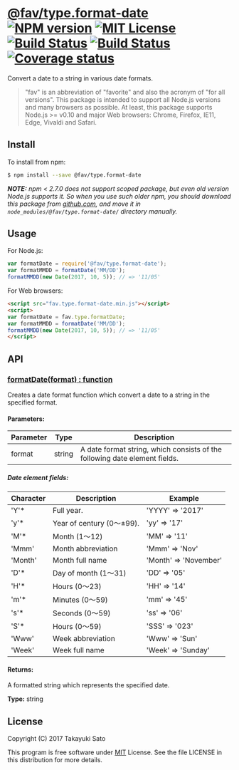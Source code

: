 # [@fav/type.format-date][repo-url] [![NPM version][npm-img]][npm-url] [![MIT License][mit-img]][mit-url] [![Build Status][travis-img]][travis-url] [![Build Status][appveyor-img]][appveyor-url] [![Coverage status][coverage-img]][coverage-url]

Convert a date to a string in various date formats.

> "fav" is an abbreviation of "favorite" and also the acronym of "for all versions".
> This package is intended to support all Node.js versions and many browsers as possible.
> At least, this package supports Node.js >= v0.10 and major Web browsers: Chrome, Firefox, IE11, Edge, Vivaldi and Safari.


## Install

To install from npm:

```sh
$ npm install --save @fav/type.format-date
```

***NOTE:*** *npm < 2.7.0 does not support scoped package, but even old version Node.js supports it. So when you use such older npm, you should download this package from [github.com][repo-url], and move it in `node_modules/@fav/type.format-date/` directory manually.*


## Usage

For Node.js:

```js
var formatDate = require('@fav/type.format-date');
var formatMMDD = formatDate('MM/DD');
formatMMDD(new Date(2017, 10, 5)); // => '11/05'
```

For Web browsers:

```html
<script src="fav.type.format-date.min.js"></script>
<script>
var formatDate = fav.type.formatDate;
var formatMMDD = formatDate('MM/DD');
formatMMDD(new Date(2017, 10, 5)); // => '11/05'
</script>
```


## API

### <u>formatDate(format) : function</u>

Creates a date format function which convert a date to a string in the specified format.

#### Parameters:

| Parameter |  Type  | Description                            |
|-----------|:------:|----------------------------------------|
| format    | string | A date format string, which consists of the following date element fields. |

##### Date element fields:

| Character | Description                | Example                 |
|-----------|----------------------------|-------------------------|
| 'Y'*      | Full year.                 | 'YYYY' => '2017'        |
| 'y'*      | Year of century (0〜±99). | 'yy' => '17'            |
| 'M'*      | Month (1〜12)              | 'MM' => '11'            |
| 'Mmm'     | Month abbreviation         | 'Mmm' => 'Nov'          |
| 'Month'   | Month full name            | 'Month' => 'November'   |
| 'D'*      | Day of month (1〜31)       | 'DD' => '05'            |
| 'H'*      | Hours (0〜23)              | 'HH' => '14'            |
| 'm'*      | Minutes (0〜59)            | 'mm' => '45'            |
| 's'*      | Seconds (0〜59)            | 'ss' => '06'            |
| 'S'*      | Hours (0〜59)              | 'SSS' => '023'          |
| 'Www'     | Week abbreviation          | 'Www' => 'Sun'          |
| 'Week'    | Week full name             | 'Week' => 'Sunday'      |

#### Returns:

A formatted string which represents the specified date.

**Type:** string


## License

Copyright (C) 2017 Takayuki Sato

This program is free software under [MIT][mit-url] License.
See the file LICENSE in this distribution for more details.

[repo-url]: https://github.com/sttk/fav-type.format-date/
[npm-img]: https://img.shields.io/badge/npm-v0.1.0-blue.svg
[npm-url]: https://www.npmjs.com/package/@fav/type.format-date
[mit-img]: https://img.shields.io/badge/license-MIT-green.svg
[mit-url]: https://opensource.org/licenses/MIT
[travis-img]: https://travis-ci.org/sttk/fav-type.format-date.svg?branch=master
[travis-url]: https://travis-ci.org/sttk/fav-type.format-date
[appveyor-img]: https://ci.appveyor.com/api/projects/status/github/sttk/fav-type.format-date?branch=master&svg=true
[appveyor-url]: https://ci.appveyor.com/project/sttk/fav-type-format-date
[coverage-img]: https://coveralls.io/repos/github/sttk/fav-type.format-date/badge.svg?branch=master
[coverage-url]: https://coveralls.io/github/sttk/fav-type.format-date?branch=master
